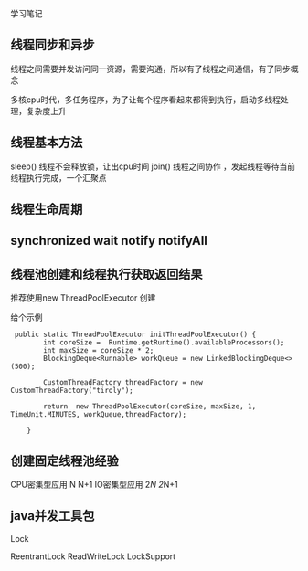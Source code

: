 学习笔记

## 线程同步和异步

线程之间需要并发访问同一资源，需要沟通，所以有了线程之间通信，有了同步概念

多核cpu时代，多任务程序，为了让每个程序看起来都得到执行，启动多线程处理，复杂度上升


## 线程基本方法
sleep()  线程不会释放锁，让出cpu时间
join()  线程之间协作 ，发起线程等待当前线程执行完成，一个汇聚点


## 线程生命周期



## synchronized  wait notify notifyAll



## 线程池创建和线程执行获取返回结果

推荐使用new ThreadPoolExecutor 创建


给个示例

```
 public static ThreadPoolExecutor initThreadPoolExecutor() {
        int coreSize =  Runtime.getRuntime().availableProcessors();
        int maxSize = coreSize * 2;
        BlockingDeque<Runnable> workQueue = new LinkedBlockingDeque<>(500);

        CustomThreadFactory threadFactory = new CustomThreadFactory("tiroly");

        return  new ThreadPoolExecutor(coreSize, maxSize, 1, TimeUnit.MINUTES, workQueue,threadFactory);

    }

```

## 创建固定线程池经验

CPU密集型应用 N N+1
IO密集型应用  2*N  2*N+1


## java并发工具包

Lock

ReentrantLock
ReadWriteLock
LockSupport






